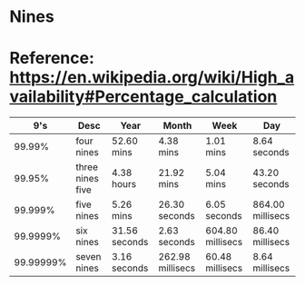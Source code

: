 # Nines

# Reference: https://en.wikipedia.org/wiki/High_availability#Percentage_calculation


| 9's | Desc | Year | Month | Week | Day |
| --- | --- | --- | --- | --- | --- |
| 99.99% | four nines | 52.60 mins | 4.38 mins | 1.01 mins | 8.64 seconds | 
| 99.95% | three nines five | 4.38 hours | 21.92 mins | 5.04 mins | 43.20 seconds | 
| 99.999% | five nines | 5.26 mins | 26.30 seconds | 6.05 seconds | 864.00 millisecs | 
| 99.9999% | six nines | 31.56 seconds | 2.63 seconds | 604.80 millisecs | 86.40 millisecs | 
| 99.99999% | seven nines | 3.16 seconds | 262.98 millisecs | 60.48 millisecs | 8.64 millisecs | 
